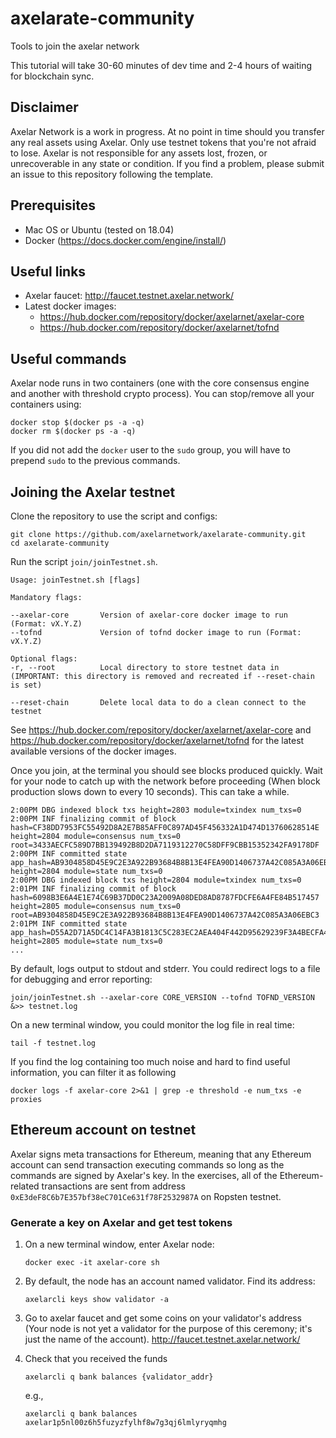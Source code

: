 # axelarate-community
Tools to join the axelar network

This tutorial will take 30-60 minutes of dev time and 2-4 hours of waiting for blockchain sync.

## Disclaimer
Axelar Network is a work in progress. At no point in time should you transfer any real assets using Axelar. Only use testnet tokens that you're not afraid to lose. Axelar is not responsible for any assets lost, frozen, or unrecoverable in any state or condition. If you find a problem, please submit an issue to this repository following the template.


## Prerequisites
- Mac OS or Ubuntu (tested on 18.04)
- Docker (https://docs.docker.com/engine/install/)

## Useful links
- Axelar faucet: http://faucet.testnet.axelar.network/
- Latest docker images:
  + https://hub.docker.com/repository/docker/axelarnet/axelar-core
  + https://hub.docker.com/repository/docker/axelarnet/tofnd

## Useful commands
Axelar node runs in two containers (one with the core consensus engine and another with threshold crypto process). You can stop/remove all your containers using:
```
docker stop $(docker ps -a -q)
docker rm $(docker ps -a -q)
```
If you did not add the `docker` user to the `sudo` group, you will have to prepend `sudo` to the previous commands.

## Joining the Axelar testnet

Clone the repository to use the script and configs:

```
git clone https://github.com/axelarnetwork/axelarate-community.git
cd axelarate-community
```

Run the script `join/joinTestnet.sh`.
```
Usage: joinTestnet.sh [flags]

Mandatory flags:

--axelar-core       Version of axelar-core docker image to run (Format: vX.Y.Z)
--tofnd             Version of tofnd docker image to run (Format: vX.Y.Z)

Optional flags:
-r, --root          Local directory to store testnet data in (IMPORTANT: this directory is removed and recreated if --reset-chain is set)

--reset-chain       Delete local data to do a clean connect to the testnet

```
See https://hub.docker.com/repository/docker/axelarnet/axelar-core and https://hub.docker.com/repository/docker/axelarnet/tofnd for the latest available versions of the docker images.

Once you join, at the terminal you should see blocks produced quickly. Wait for your node to catch up with the network before proceeding (When block production slows down to every 10 seconds). This can take a while.

```
2:00PM DBG indexed block txs height=2803 module=txindex num_txs=0
2:00PM INF finalizing commit of block hash=CF38DD7953FC55492D8A2E7B85AFF0C897AD45F456332A1D474D13760628514E height=2804 module=consensus num_txs=0 root=3433AECFC589D7BB139492B8D2DA7119312270C58DFF9CBB15352342FA9178DF
2:00PM INF committed state app_hash=AB9304858D45E9C2E3A922B93684B8B13E4FEA90D1406737A42C085A3A06EBC3 height=2804 module=state num_txs=0
2:00PM DBG indexed block txs height=2804 module=txindex num_txs=0
2:01PM INF finalizing commit of block hash=6098B3E6A4E1E74C69B37DD0C23A2009A08DED8AD8787FDCFE6A4FE84B517457 height=2805 module=consensus num_txs=0 root=AB9304858D45E9C2E3A922B93684B8B13E4FEA90D1406737A42C085A3A06EBC3
2:01PM INF committed state app_hash=D55A2D71A5DC4C14FA3B1813C5C283EC2AEA404F442D95629239F3A4BECFA40A height=2805 module=state num_txs=0
...
```
By default, logs output to stdout and stderr. You could redirect logs to a file for debugging and error reporting:
```
join/joinTestnet.sh --axelar-core CORE_VERSION --tofnd TOFND_VERSION &>> testnet.log
```
On a new terminal window, you could monitor the log file in real time:
```
tail -f testnet.log
```
If you find the log containing too much noise and hard to find useful information, you can filter it as following
```
docker logs -f axelar-core 2>&1 | grep -e threshold -e num_txs -e proxies
```

## Ethereum account on testnet
Axelar signs meta transactions for Ethereum, meaning that any Ethereum account can send transaction executing commands so long as the commands are signed by Axelar's key. In the exercises, all of the Ethereum-related transactions are sent from address `0xE3deF8C6b7E357bf38eC701Ce631f78F2532987A` on Ropsten testnet.

### Generate a key on Axelar and get test tokens
1. On a new terminal window, enter Axelar node:
    ```
    docker exec -it axelar-core sh
    ```
2. By default, the node has an account named validator. Find its address:
    ```
    axelarcli keys show validator -a
    ```
3. Go to axelar faucet and get some coins on your validator's address (Your node is not yet a validator for the purpose of this ceremony; it's just the name of the account). http://faucet.testnet.axelar.network/

4. Check that you received the funds
    ```
    axelarcli q bank balances {validator_addr}
    ```
    e.g.,
    ```
    axelarcli q bank balances axelar1p5nl00z6h5fuzyzfylhf8w7g3qj6lmlyryqmhg
    ```
